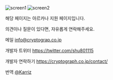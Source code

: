 ![screen1](https://github.com/shu801115/arcana/blob/main/ss/2048x2732_1.jpg) ![screen2](https://github.com/shu801115/arcana/blob/main/ss/2048x2732_2.jpg)


해당 페이지는 아르카나 지원 페이지입니다.

의견이나 질문이 있다면, 자유롭게 연락해주세요.

메일
info@cryptograp.co.jp

개발자 트위터
https://twitter.com/shu801115

개발자 연락하기
https://cryptograph.co.jp/contact/

번역
[@Karriz](https://twitter.com/karriz_)